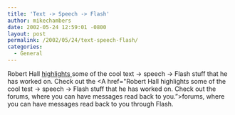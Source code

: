 ```yaml
---
title: 'Text -> Speech -> Flash'
author: mikechambers
date: 2002-05-24 12:59:01 -0800
layout: post
permalink: /2002/05/24/text-speech-flash/
categories:
  - General
---
```



Robert Hall [highlights ][1]some of the cool text -> speech -> Flash stuff that he has worked on. Check out the <A href="Robert Hall highlights some of the cool test -> speech -> Flash stuff that he has worked on. Check out the forums, where you can have messages read back to you.&#8221;>forums</A>, where you can have messages read back to you through Flash.

 [1]: http://www.impossibilities.com/blog/entry_blog-35.html